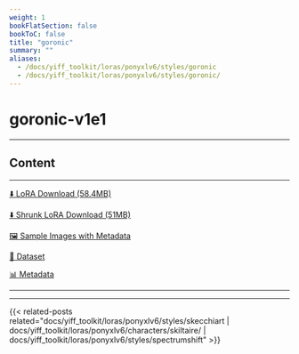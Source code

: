```yaml
---
weight: 1
bookFlatSection: false
bookToC: false
title: "goronic"
summary: ""
aliases:
  - /docs/yiff_toolkit/loras/ponyxlv6/styles/goronic
  - /docs/yiff_toolkit/loras/ponyxlv6/styles/goronic/
---
```


<!--markdownlint-disable MD025 MD033 -->

# goronic-v1e1

---

## Content

---

[⬇️ LoRA Download (58.4MB)](https://huggingface.co/k4d3/yiff_toolkit/resolve/main/ponyxl_loras/goronic-v1e1.safetensors?download=true)

[⬇️ Shrunk LoRA Download (51MB)](https://huggingface.co/k4d3/yiff_toolkit/resolve/main/ponyxl_loras_shrunk_2/goronic-v1e1_frockpt1_th-3.55.safetensors?download=true)

[🖼️ Sample Images with Metadata](https://huggingface.co/k4d3/yiff_toolkit/tree/main/static/{})

[📐 Dataset](https://huggingface.co/datasets/k4d3/furry/tree/main/by_goronic)

[📊 Metadata](https://huggingface.co/k4d3/yiff_toolkit/raw/main/ponyxl_loras/goronic-v1e1.json)

---

---

{{< related-posts related="docs/yiff_toolkit/loras/ponyxlv6/styles/skecchiart | docs/yiff_toolkit/loras/ponyxlv6/characters/skiltaire/ | docs/yiff_toolkit/loras/ponyxlv6/styles/spectrumshift" >}}
